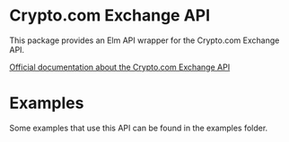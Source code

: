 # Crypto.com Exchange API

This package provides an Elm API wrapper for the Crypto.com Exchange API.

[Official documentation about the Crypto.com Exchange API](https://exchange-docs.crypto.com/spot/index.html#introduction)

# Examples

Some examples that use this API can be found in the examples folder.